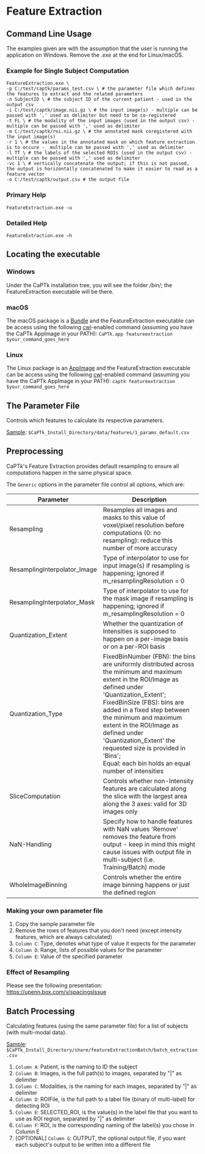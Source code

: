 # Feature Extraction

## Command Line Usage

The examples given are with the assumption that the user is running the application on Windows. Remove the *.exe* at the end for Linux/macOS. 

### Example for Single Subject Computation

```
FeatureExtraction.exe \
-p C:/test/captk/params_test.csv \ # the parameter file which defines the features to extract and the related parameters
-n SubjectID \ # the subject ID of the current patient - used in the output csv
-i C:/test/captk/image.nii.gz \ # the input image(s) - multiple can be passed with ',' used as delimiter but need to be co-registered
-t FL \ # the modality of the input images (used in the output csv) - multiple can be passed with ',' used as delimiter
-m C:/test/captk/roi.nii.gz \ # the annotated mask coregistered with the input image(s)
-r 1 \ # the values in the annotated mask on which feature extraction is to occure -  multiple can be passed with ',' used as delimiter
-l TT \ # the labels of the selected ROIs (used in the output csv) - multiple can be passed with ',' used as delimiter
-vc 1 \ # vertically concatenate the output; if this is not passed, the output is horizontally concatenated to make it easier to read as a feature vector
-o C:/test/captk/output.csv # the output file
```

### Primary Help
```
FeatureExtraction.exe –u 
```

### Detailed Help
```
FeatureExtraction.exe –h
```

## Locating the executable

### Windows

Under the CaPTk installation tree, you will see the folder */bin/*; the FeatureExtraction executable will be there.

### macOS

The macOS package is a [Bundle](https://en.wikipedia.org/wiki/Bundle_(macOS)#macOS_application_bundles) and the FeatureExtraction executable can be access using the following [cwl](https://www.commonwl.org/)-enabled command (assuming you have the CaPTk AppImage in your PATH): ```CaPTk.app featureextraction $your_command_goes_here```

### Linux

The Linux package is an [AppImage](https://appimage.org/) and the FeatureExtraction executable can be access using the following [cwl](https://www.commonwl.org/)-enabled command (assuming you have the CaPTk AppImage in your PATH): ```captk featureextraction $your_command_goes_here```

## The Parameter File

Controls which features to calculate its respective parameters.

[Sample](https://github.com/CBICA/CaPTk/blob/master/src/applications/FeatureExtraction/data/1_params_default.csv): ```$CaPTk_Install_Directory/data/features/1_params_default.csv```

## Preprocessing

CaPTk's Feature Extraction provides default resampling to ensure all computations happen in the same physical space.

The ```Generic``` options in the parameter file control all options, which are:

| Parameter | Description |
|------------------------------|----------------------------------------------------------------------------------------------------------------------------------------------------------------------------------------------------------------------------------------------------------------------------------------------------------------------------------------------------------------------------------------------------------|
| Resampling | Resamples all images and masks to this value of voxel/pixel resolution before computations (0: no resampling): reduce this number of more accuracy |
| ResamplingInterpolator_Image | Type of interpolator to use for input image(s) if resampling is happening; ignored if m_resamplingResolution = 0 |
| ResamplingInterpolator_Mask | Type of interpolator to use for the mask image if resampling is happening; ignored if m_resamplingResolution = 0 |
| Quantization_Extent | Whether the quantization of Intensities is supposed to happen on a per-image basis or on a per-ROI basis |
| Quantization_Type | FixedBinNumber (FBN): the bins are uniformly distributed across the minimum and maximum extent in the ROI/Image as defined under 'Quantization_Extent';<br> FixedBinSize (FBS): bins are added in a fixed step between the minimum and maximum extent in the ROI/Image as defined under 'Quantization_Extent' the requested size is provided in 'Bins';<br> Equal: each bin holds an equal number of intensities |
| SliceComputation | Controls whether non-Intensity features are calculated along the slice with the largest area along the 3 axes: valid for 3D images only |
| NaN-Handling | Specify how to handle features with NaN values 'Remove' removes the feature from output - keep in mind this might cause issues with output file in multi-subject (i.e. Training/Batch) mode |
| WholeImageBinning | Controls whether the entire image binning happens or just the defined region |

### Making your own parameter file

1. Copy the sample parameter file
2. Remove the rows of features that you don't need (except intensity features, which are always calculated)
3. ```Column C```: Type, denotes what type of value it expects for the parameter
4. ```Column D```: Range, lists of possible values for the parameter
5. ```Column E```: Value of the specified parameter

### Effect of Resampling

Please see the following presentation: https://upenn.box.com/v/spacingsIssue

## Batch Processing

Calculating features (using the same parameter file) for a list of subjects (with multi-modal data).

[Sample](https://github.com/CBICA/CaPTk/blob/master/src/applications/FeatureExtraction/data/batchMode/batch_featureExtraction.csv): ```$CaPTk_Install_Directory/share/featureExtractionBatch/batch_extraction.csv```

1. ```Column A```: Patient, is the naming to ID the subject
2. ```Column B```: Images, is the full path(s) to images, separated by "|" as delimiter
3. ```Column C```: Modalities, is the naming for each images, separated by "|" as delimiter
4. ```Column D```: ROIFile, is the full path to a label file (binary of multi-label) for detecting ROI
5. ```Column E```: SELECTED_ROI, is the value(s) in the label file that you want to use as ROI region, separated by "|" as delimiter
6. ```Column F```: ROI, is the corresponding naming of the label(s) you chose in Column E
7. [OPTIONAL] ```Column G```: OUTPUT, the optional output file, if you want each subject's output to be written into a different file